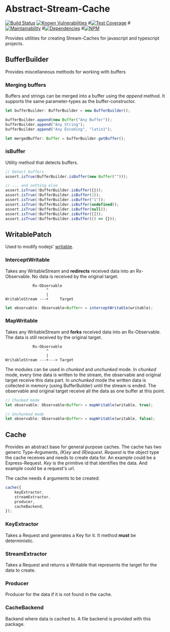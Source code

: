 # Abstract-Stream-Cache
[![Build Status](https://travis-ci.org/WowMuchName/abstract-stream-cache.svg?branch=master)](https://travis-ci.org/WowMuchName/abstract-stream-cache)
[![Known Vulnerabilities](https://snyk.io/test/github/WowMuchName/abstract-stream-cache/badge.svg?targetFile=package.json)](https://snyk.io/test/github/WowMuchName/abstract-stream-cache?targetFile=package.json)
#[![Test Coverage](https://api.codeclimate.com/v1/badges/fbc64ce6fcfe79f6a6a7/test_coverage)](https://codeclimate.com/github/WowMuchName/abstract-stream-cache/test_coverage)
#[![Maintainability](https://api.codeclimate.com/v1/badges/fbc64ce6fcfe79f6a6a7/maintainability)](https://codeclimate.com/github/WowMuchName/abstract-stream-cache/maintainability)
#[![Dependencies](https://david-dm.org/WowMuchName/abstract-stream-cache.svg)](https://david-dm.org/WowMuchName/abstract-stream-cache#info=dependencies)
#[![NPM](https://nodei.co/npm/abstract-stream-cache.png?compact=true)](https://nodei.co/npm/abstract-stream-cache/)

Provides utilities for creating Stream-Caches for javascript and typescript projects.

## BufferBuilder
Provides miscellaneous methods for working with buffers

### Merging buffers
Buffers and strings can be merged into a buffer using the *append* method.
It supports the same parameter-types as the buffer-constructor.

```ts
let bufferBuilder: BufferBuilder = new BufferBuilder();

bufferBuilder.append(new Buffer("Any Buffer"));
bufferBuilder.append("Any String");
bufferBuilder.append("Any Èncoding", "latin1");

let mergedBuffer: Buffer = bufferBuilder.getBuffer();
```

### isBuffer
Utility method that detects buffers.

```js
// Detect buffers
assert.isTrue(BufferBuilder.isBuffer(new Buffer("")));

// ... and nothing else
assert.isTrue(!BufferBuilder.isBuffer({}));
assert.isTrue(!BufferBuilder.isBuffer(1));
assert.isTrue(!BufferBuilder.isBuffer("1"));
assert.isTrue(!BufferBuilder.isBuffer(undefined));
assert.isTrue(!BufferBuilder.isBuffer(null));
assert.isTrue(!BufferBuilder.isBuffer([]));
assert.isTrue(!BufferBuilder.isBuffer(() => {}));
```

## WritablePatch
Used to modify nodejs' [writable](https://nodejs.org/dist/latest-v8.x/docs/api/stream.html#stream_class_stream_writable).

### InterceptWritable
Takes any WritableStream and **redirects** received data into an Rx-Observable. No data is received by the original target.

```
            Rx-Observable
                  ^
                  |
WritableStream ---+     Target
```

```ts
let observable: Observable<Buffer> = interceptWritable(writable);
```

### MapWritable
Takes any WritableStream and **forks** received data into an Rx-Observable. The data is still received by the original target.
```
            Rx-Observable
                  ^
                  |
WritableStream ---+---> Target
```

The modules can be used in *chunked* and *unchunked* mode. In *chunked* mode, every time data is written to the stream, the observable and original target receive this data part. In *unchunked* mode the written data is collected in memory (using BufferBuilder) until the stream is ended. The observable and original target receive all the data as one buffer at this point.

```ts
// Chunked mode
let observable: Observable<Buffer> = mapWritable(writable, true);

// Unchunked mode
let observable: Observable<Buffer> = mapWritable(writable, false);
```

## Cache
Provides an abstract base for general purpose caches.
The cache has two generic Type-Arguments, *(K)ey* and *(R)equest*. *Request* is the object type the cache receives and needs to create
data for. An example could be a Express-Request. *Key* is the primitive id that identifies the data. And example could be a request's url.

The cache needs 4 arguments to be created:
```ts
cache({
    keyExtractor,
    streamExtractor,
    producer,
    cacheBackend,
});
```

### KeyExtractor
Takes a Request and generates a Key for it. It method **must** be deterministic.

### StreamExtractor
Takes a Request and returns a Writable that represents the target for the data to create.

### Producer
Producer for the data if it is not found in the cache.

### CacheBackend
Backend where data is cached to.
A file backend is provided with this package.
